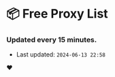 # :package: Free Proxy List
### Updated every 15 minutes.

- Last updated: `2024-06-13 22:58`

:heart:
